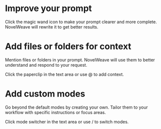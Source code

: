 # Improve your prompt

Click the magic wand icon to make your prompt clearer and more complete. NovelWeave will rewrite it to get better results.

# Add files or folders for context

Mention files or folders in your prompt. NovelWeave will use them to better understand and respond to your request.

Click the paperclip in the text area or use @ to add context.

# Add custom modes

Go beyond the default modes by creating your own. Tailor them to your workflow with specific instructions or focus areas.

Click mode switcher in the text area or use / to switch modes.
